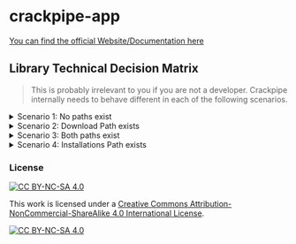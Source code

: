 # crackpipe-app
[You can find the official Website/Documentation here](https://crackpipe.de)

## Library Technical Decision Matrix

> This is probably irrelevant to you if you are not a developer.
> Crackpipe internally needs to behave different in each of the following scenarios.

<details>
<summary>Scenario 1: No paths exist</summary>  

| Path        | State           |
| :------------- |:-------------:|
| ``D:/Crackpipe/Downloads/(74) Assassin's Creed Unity/`` | ``empty or non-existent`` |
| ``D:/Crackpipe/Installations/(74) Assassin's Creed Unity/`` | ``empty or non-existent`` |

**When does this happen**

- The Game was not even downloaded yet.
- The Game was deleted.

**What needs to be done**

- Don't show the game in download or library tab (obviously).

---

</details>

<details>
<summary>Scenario 2: Download Path exists</summary>
  
| Path        | State           |
| :------------- |:-------------:|
| ``D:/Crackpipe/Downloads/(74) Assassin's Creed Unity/`` | ``contains the (partial) game.zip`` |
| ``D:/Crackpipe/Installations/(74) Assassin's Creed Unity/`` | ``empty or non-existent`` |

**When does this happen**

- The Game is still downloading.
- The Game was freshly downloaded but not installed.
- The Game was installed sometime ago but then deleted but the download was never cleared (unlikely)

**What needs to be done**

- Identify the game using the id
- Show the Game as "Downloaded" in the Downloaded Tab
- Show the Game in the library but grey out the play button, inform the user that they **need to install** the game into the folder `D:/Crackpipe/Installations/(74) Assassin's Creed Unity/` to play and track it using crackpipe.
- Change Download button to play button in Library View -> Game Details, link it to the Installations -> Game entry with greyed out play button.

---

</details>

<details>
<summary>Scenario 3: Both paths exist</summary>
  
| Path        | State           |
| :------------- |:-------------:|
| ``D:/Crackpipe/Downloads/(74) Assassin's Creed Unity/`` | ``contains the game.zip`` |
| ``D:/Crackpipe/Installations/(74) Assassin's Creed Unity/`` | ``contains game files (.exe)`` |

**When does this happen**

- The Game has been freshly installed and User has not deleted the download yet
- User forgot to delete download files or wants to keep it for offline/archival purposes.

**What needs to be done**

- Identify the game using the id
- Make the game playable in Installations tab
- Offer User to clear the download folder using "Clear All" button, now that the game is installed to save some space.
- Change Download button to play button in Library View -> Game Details, link it to the Installations -> Game entry.
- Cracktime Daemon monitors Game Folder for running exes

---

</details>

<details>
<summary>Scenario 4: Installations Path exists</summary>
  
| Path        | State           |
| :------------- |:-------------:|
| ``D:/Crackpipe/Downloads/(74) Assassin's Creed Unity/`` | ``empty or non-existent`` |
| ``D:/Crackpipe/Installations/(74) Assassin's Creed Unity/`` | ``contains game files (.exe)`` |

**When does this happen**

- The Game has been installed and the Download deleted.

**What needs to be done**

- Identify the game using the id
- Make the game playable in Installations tab
- Offer User to clear the download folder using "Clear All" button, now that the game is installed to save some space.
- Change Download button to play button in Library View -> Game Details, link it to the Installations -> Game entry.
- Cracktime Daemon monitors Game Folder for running exes

---

</details>

### License
[![CC BY-NC-SA 4.0][cc-by-nc-sa-shield]][cc-by-nc-sa]

This work is licensed under a
[Creative Commons Attribution-NonCommercial-ShareAlike 4.0 International License][cc-by-nc-sa].

[![CC BY-NC-SA 4.0][cc-by-nc-sa-image]][cc-by-nc-sa]

[cc-by-nc-sa]: http://creativecommons.org/licenses/by-nc-sa/4.0/
[cc-by-nc-sa-image]: https://licensebuttons.net/l/by-nc-sa/4.0/88x31.png
[cc-by-nc-sa-shield]: https://img.shields.io/badge/License-CC%20BY--NC--SA%204.0-lightgrey.svg

